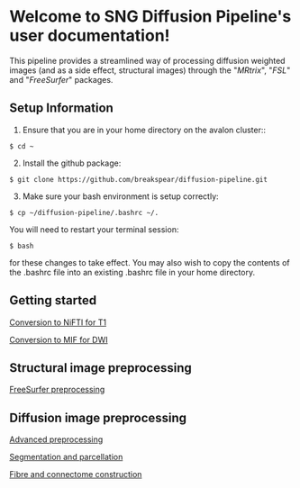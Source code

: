 # Welcome to SNG Diffusion Pipeline's user documentation!

This pipeline provides a streamlined way of processing diffusion weighted images (and as a side effect, structural images) through the "*MRtrix*", "*FSL*" and "*FreeSurfer*" packages.

## Setup Information

1) Ensure that you are in your home directory on the avalon cluster::

  `$ cd ~`
	
2) Install the github package:

  `$ git clone https://github.com/breakspear/diffusion-pipeline.git`

3) Make sure your bash environment is setup correctly:

  `$ cp ~/diffusion-pipeline/.bashrc ~/.`

You will need to restart your terminal session:

  `$ bash`

for these changes to take effect. You may also wish to copy the contents of the .bashrc file into an existing .bashrc file in your home directory.

## Getting started

[Conversion to NiFTI for T1](https://github.com/breakspear/diffusion-pipeline/tree/master/docs/structural_preprocessing/conversion_to_nifti.rst)

[Conversion to MIF for DWI](https://github.com/breakspear/diffusion-pipeline/tree/master/docs/dwi_preprocessing/conversion_to_mif.rst)

## Structural image preprocessing

[FreeSurfer preprocessing](https://github.com/breakspear/diffusion-pipeline/tree/master/docs/structural_preprocessing/t1_processing_in_freesurfer.rst)

## Diffusion image preprocessing

[Advanced preprocessing](https://github.com/breakspear/diffusion-pipeline/tree/master/docs/dwi_preprocessing/advanced_preprocessing.rst)

[Segmentation and parcellation](https://github.com/breakspear/diffusion-pipeline/tree/master/docs/dwi_preprocessing/segmentation_and_parcellation.rst)

[Fibre and connectome construction](https://github.com/breakspear/diffusion-pipeline/tree/master/docs/dwi_preprocessing/fibre_and_connectome_construction.rst)
